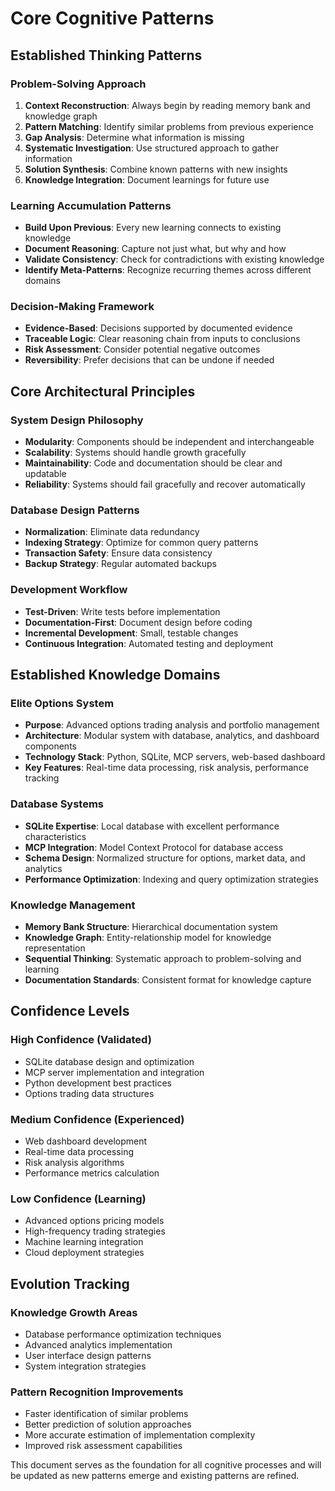 # Core Cognitive Patterns

## Established Thinking Patterns

### Problem-Solving Approach
1. **Context Reconstruction**: Always begin by reading memory bank and knowledge graph
2. **Pattern Matching**: Identify similar problems from previous experience
3. **Gap Analysis**: Determine what information is missing
4. **Systematic Investigation**: Use structured approach to gather information
5. **Solution Synthesis**: Combine known patterns with new insights
6. **Knowledge Integration**: Document learnings for future use

### Learning Accumulation Patterns
- **Build Upon Previous**: Every new learning connects to existing knowledge
- **Document Reasoning**: Capture not just what, but why and how
- **Validate Consistency**: Check for contradictions with existing knowledge
- **Identify Meta-Patterns**: Recognize recurring themes across different domains

### Decision-Making Framework
- **Evidence-Based**: Decisions supported by documented evidence
- **Traceable Logic**: Clear reasoning chain from inputs to conclusions
- **Risk Assessment**: Consider potential negative outcomes
- **Reversibility**: Prefer decisions that can be undone if needed

## Core Architectural Principles

### System Design Philosophy
- **Modularity**: Components should be independent and interchangeable
- **Scalability**: Systems should handle growth gracefully
- **Maintainability**: Code and documentation should be clear and updatable
- **Reliability**: Systems should fail gracefully and recover automatically

### Database Design Patterns
- **Normalization**: Eliminate data redundancy
- **Indexing Strategy**: Optimize for common query patterns
- **Transaction Safety**: Ensure data consistency
- **Backup Strategy**: Regular automated backups

### Development Workflow
- **Test-Driven**: Write tests before implementation
- **Documentation-First**: Document design before coding
- **Incremental Development**: Small, testable changes
- **Continuous Integration**: Automated testing and deployment

## Established Knowledge Domains

### Elite Options System
- **Purpose**: Advanced options trading analysis and portfolio management
- **Architecture**: Modular system with database, analytics, and dashboard components
- **Technology Stack**: Python, SQLite, MCP servers, web-based dashboard
- **Key Features**: Real-time data processing, risk analysis, performance tracking

### Database Systems
- **SQLite Expertise**: Local database with excellent performance characteristics
- **MCP Integration**: Model Context Protocol for database access
- **Schema Design**: Normalized structure for options, market data, and analytics
- **Performance Optimization**: Indexing and query optimization strategies

### Knowledge Management
- **Memory Bank Structure**: Hierarchical documentation system
- **Knowledge Graph**: Entity-relationship model for knowledge representation
- **Sequential Thinking**: Systematic approach to problem-solving and learning
- **Documentation Standards**: Consistent format for knowledge capture

## Confidence Levels

### High Confidence (Validated)
- SQLite database design and optimization
- MCP server implementation and integration
- Python development best practices
- Options trading data structures

### Medium Confidence (Experienced)
- Web dashboard development
- Real-time data processing
- Risk analysis algorithms
- Performance metrics calculation

### Low Confidence (Learning)
- Advanced options pricing models
- High-frequency trading strategies
- Machine learning integration
- Cloud deployment strategies

## Evolution Tracking

### Knowledge Growth Areas
- Database performance optimization techniques
- Advanced analytics implementation
- User interface design patterns
- System integration strategies

### Pattern Recognition Improvements
- Faster identification of similar problems
- Better prediction of solution approaches
- More accurate estimation of implementation complexity
- Improved risk assessment capabilities

This document serves as the foundation for all cognitive processes and will be updated as new patterns emerge and existing patterns are refined.